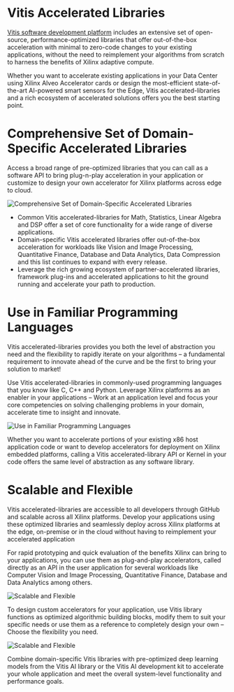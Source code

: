 # Vitis Accelerated Libraries
[Vitis software development platform](https://www.author.xilinx.com/products/design-tools/software.html) includes an extensive set of open-source, performance-optimized libraries that offer out-of-the-box acceleration with minimal to zero-code changes to your existing applications, without the need to reimplement your algorithms from scratch to harness the benefits of Xilinx adaptive compute.

Whether you want to accelerate existing applications in your Data Center using Xilinx Alveo Accelerator cards or design the most-efficient state-of-the-art AI-powered smart sensors for the Edge, Vitis accelerated-libraries and a rich ecosystem of accelerated solutions offers you the best starting point.
# Comprehensive Set of Domain-Specific Accelerated Libraries
Access a broad range of pre-optimized libraries that you can call as a software API to bring plug-n-play acceleration in your application or customize to design your own accelerator for Xilinx platforms across edge to cloud.

![Comprehensive Set of Domain-Specific Accelerated Libraries](https://www.author.xilinx.com/content/xilinx/en/products/design-tools/software/vitis-libraries/_jcr_content/imageTabParsys/tab-overview/xilinxcolumns_f945/column1/xilinximage_d4cb.img.png/1568393736079.png)

* Common Vitis accelerated-libraries for Math, Statistics, Linear Algebra and DSP offer a set of core functionality for a wide range of diverse applications.
* Domain-specific Vitis accelerated libraries offer out-of-the-box acceleration for workloads like Vision and Image Processing, Quantitative Finance, Database and Data Analytics, Data Compression and this list continues to expand with every release.
* Leverage the rich growing ecosystem of partner-accelerated libraries, framework plug-ins and accelerated applications to hit the ground running and accelerate your path to production.

# Use in Familiar Programming Languages
Vitis accelerated-libraries provides you both the level of abstraction you need and the flexibility to rapidly iterate on your algorithms – a fundamental requirement to innovate ahead of the curve and be the first to bring your solution to market!

Use Vitis accelerated-libraries in commonly-used programming languages that you know like C, C++ and Python. Leverage Xilinx platforms as an enabler in your applications – Work at an application level and focus your core competencies on solving challenging problems in your domain, accelerate time to insight and innovate.

![Use in Familiar Programming Languages](https://www.author.xilinx.com/content/xilinx/en/products/design-tools/software/vitis-libraries/_jcr_content/imageTabParsys/tab-overview/xilinximage_ff7b.img.png/1568332222547.png)

Whether you want to accelerate portions of your existing x86 host application code or want to develop accelerators for deployment on Xilinx embedded platforms, calling a Vitis accelerated-library API or Kernel in your code offers the same level of abstraction as any software library.

# Scalable and Flexible
Vitis accelerated-libraries are accessible to all developers through GitHub and scalable across all Xilinx platforms. Develop your applications using these optimized libraries and seamlessly deploy across Xilinx platforms at the edge, on-premise or in the cloud without having to reimplement your accelerated application

For rapid prototyping and quick evaluation of the benefits Xilinx can bring to your applications, you can use them as plug-and-play accelerators, called directly as an API in the user application for several workloads like Computer Vision and Image Processing, Quantitative Finance, Database and Data Analytics among others.

![Scalable and Flexible](https://www.author.xilinx.com/content/xilinx/en/products/design-tools/software/vitis-libraries/_jcr_content/imageTabParsys/tab-overview/xilinximage_8e02.img.png/1568332383851.png)

To design custom accelerators for your application, use Vitis library functions as optimized algorithmic building blocks, modify them to suit your specific needs or use them as a reference to completely design your own – Choose the flexibility you need.

![Scalable and Flexible](https://www.author.xilinx.com/content/xilinx/en/products/design-tools/software/vitis-libraries/_jcr_content/imageTabParsys/tab-overview/xilinxcolumns_1f5/column1/xilinximage_53b5.img.png/1568393883797.png)

Combine domain-specific Vitis libraries with pre-optimized deep learning models from the Vitis AI library or the Vitis AI development kit to accelerate your whole application and meet the overall system-level functionality and performance goals.

